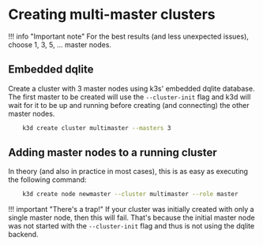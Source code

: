 # Creating multi-master clusters

!!! info "Important note"
    For the best results (and less unexpected issues), choose 1, 3, 5, ... master nodes.

## Embedded dqlite

Create a cluster with 3 master nodes using k3s' embedded dqlite database.
The first master to be created will use the `--cluster-init` flag and k3d will wait for it to be up and running before creating (and connecting) the other master nodes.

```bash
    k3d create cluster multimaster --masters 3
```

## Adding master nodes to a running cluster

In theory (and also in practice in most cases), this is as easy as executing the following command:

```bash
    k3d create node newmaster --cluster multimaster --role master
```

!!! important "There's a trap!"
    If your cluster was initially created with only a single master node, then this will fail.
    That's because the initial master node was not started with the `--cluster-init` flag and thus is not using the dqlite backend.
